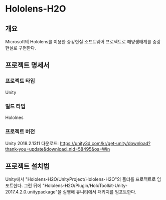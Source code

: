 # Hololens-H2O
## 개요
Microsoft의 Hololens를 이용한 증강현실 소프트웨어 프로젝트로 해양생태계를 증강현실로 구현한다.
## 프로젝트 명세서
### 프로젝트 타입
Unity
### 빌드 타입
Hololnes
### 프로젝트 버전
Unity 2018.2.13f1
다운로드: https://unity3d.com/kr/get-unity/download?thank-you=update&download_nid=58495&os=Win
## 프로젝트 설치법
Unity에서 "Hololens-H2O/UnityProject/Hololens-H2O"의 폴더를 프로젝트로 임포트한다.
그런 뒤에 "Hololens-H2O/Plugin/HoloToolkit-Unity-2017.4.2.0.unitypackage"을 실행해 유니티에서 패키지를 임포트한다.
